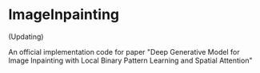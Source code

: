 # ImageInpainting

(Updating)

An official implementation code for paper "Deep Generative Model for Image Inpainting with Local Binary Pattern Learning and Spatial Attention"
